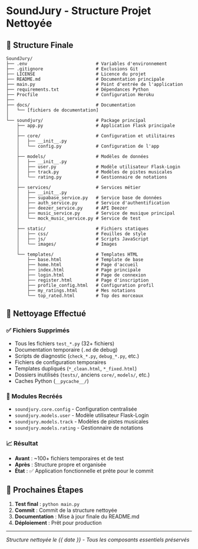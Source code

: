 # SoundJury - Structure Projet Nettoyée

## 📁 Structure Finale

```
SoundJury/
├── .env                          # Variables d'environnement
├── .gitignore                    # Exclusions Git
├── LICENSE                       # Licence du projet
├── README.md                     # Documentation principale
├── main.py                       # Point d'entrée de l'application
├── requirements.txt              # Dépendances Python
├── Procfile                      # Configuration Heroku
├── 
├── docs/                         # Documentation
│   └── [fichiers de documentation]
│
└── soundjury/                    # Package principal
    ├── app.py                    # Application Flask principale
    │
    ├── core/                     # Configuration et utilitaires
    │   ├── __init__.py
    │   └── config.py             # Configuration de l'app
    │
    ├── models/                   # Modèles de données
    │   ├── __init__.py
    │   ├── user.py               # Modèle utilisateur Flask-Login
    │   ├── track.py              # Modèles de pistes musicales
    │   └── rating.py             # Gestionnaire de notations
    │
    ├── services/                 # Services métier
    │   ├── __init__.py
    │   ├── supabase_service.py   # Service base de données
    │   ├── auth_service.py       # Service d'authentification
    │   ├── deezer_service.py     # API Deezer
    │   ├── music_service.py      # Service de musique principal
    │   └── mock_music_service.py # Service de test
    │
    ├── static/                   # Fichiers statiques
    │   ├── css/                  # Feuilles de style
    │   ├── js/                   # Scripts JavaScript
    │   └── images/               # Images
    │
    └── templates/                # Templates HTML
        ├── base.html             # Template de base
        ├── home.html             # Page d'accueil
        ├── index.html            # Page principale
        ├── login.html            # Page de connexion
        ├── register.html         # Page d'inscription
        ├── profile_config.html   # Configuration profil
        ├── my_ratings.html       # Mes notations
        └── top_rated.html        # Top des morceaux
```

## 🧹 Nettoyage Effectué

### ✅ Fichiers Supprimés
- Tous les fichiers `test_*.py` (32+ fichiers)
- Documentation temporaire (`.md` de debug)
- Scripts de diagnostic (`check_*.py`, `debug_*.py`, etc.)
- Fichiers de configuration temporaires
- Templates dupliqués (`*_clean.html`, `*_fixed.html`)
- Dossiers inutilisés (`tests/`, anciens `core/`, `models/`, etc.)
- Caches Python (`__pycache__/`)

### 🔧 Modules Recréés
- `soundjury.core.config` - Configuration centralisée
- `soundjury.models.user` - Modèle utilisateur Flask-Login
- `soundjury.models.track` - Modèles de pistes musicales
- `soundjury.models.rating` - Gestionnaire de notations

### 📈 Résultat
- **Avant** : ~100+ fichiers temporaires et de test
- **Après** : Structure propre et organisée
- **État** : ✅ Application fonctionnelle et prête pour le commit

## 🚀 Prochaines Étapes

1. **Test final** : `python main.py`
2. **Commit** : Commit de la structure nettoyée
3. **Documentation** : Mise à jour finale du README.md
4. **Déploiement** : Prêt pour production

---

*Structure nettoyée le {{ date }} - Tous les composants essentiels préservés*
